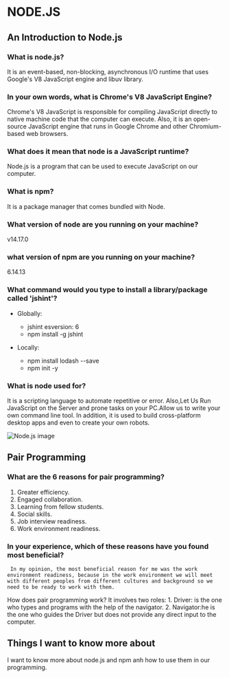 # NODE.JS
 
 ## An Introduction to Node.js
 
 
 
### What is node.js?

It is an event-based, non-blocking, asynchronous I/O runtime that uses Google's V8 JavaScript engine and libuv library.
 
### In your own words, what is Chrome's V8 JavaScript Engine?
 
 Chrome's V8 JavaScript is responsible for compiling JavaScript directly to native machine code that the computer can execute.
 Also, it is an open-source JavaScript engine that runs in Google Chrome and other Chromium-based web browsers. 
 
### What does it mean that node is a JavaScript runtime?

 Node.js is a program that can be used to execute JavaScript on our computer.
 
### What is npm?

It is a package manager that comes bundled with Node.
 
### What version of node are you running on your machine?

 v14.17.0
 
### what version of npm are you running on your machine?

   6.14.13
 
### What command would you type to install a library/package called 'jshint'?
   * Globally:
     * jshint esversion: 6
     * npm install -g jshint
     
   * Locally:
     * npm install lodash --save  
     * npm init -y
     
 
 ### What is node used for?
   It is a scripting language to automate repetitive or error. Also,Let Us Run JavaScript on the Server and prone tasks on your PC.Allow us to write your own command line tool. In addition, it is used to build cross-platform desktop apps and even to create your own robots.


![Node.js image](https://uploads.sitepoint.com/wp-content/uploads/2012/10/1516152673node_event_loop.png)

 
 
 
 ## Pair Programming
 
 
 
### What are the 6 reasons for pair programming?
   1. Greater efficiency.
   2. Engaged collaboration.
   3. Learning from fellow students.
   4. Social skills.
   5. Job interview readiness.
   6. Work environment readiness.
 
 ### In your experience, which of these reasons have you found most beneficial?
     In my opinion, the most beneficial reason for me was the work environment readiness, because in the work environment we will meet with different peoples from different cultures and background so we need to be ready to work with them.
 
  How does pair programming work?
   It involves two roles:
     1. Driver: is the one who types and programs with the help of the navigator.
     2. Navigator:he is the one who guides the Driver but does not provide any direct input to the computer.

## Things I want to know more about

I want to know more about node.js and npm anh how to use them in our programming.